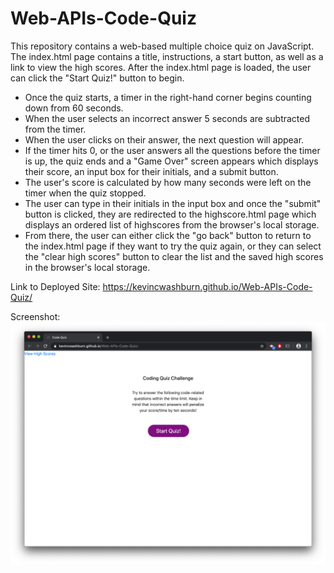 
# Web-APIs-Code-Quiz

This repository contains a web-based multiple choice quiz on JavaScript. The index.html page contains a title, instructions, a start button, as well as a link to view the high scores. 
After the index.html page is loaded, the user can click the "Start Quiz!" button to begin.

- Once the quiz starts, a timer in the right-hand corner begins counting down from 60 seconds. 
- When the user selects an incorrect answer 5 seconds are subtracted from the timer. 
- When the user clicks on their answer, the next question will appear.
- If the timer hits 0, or the user answers all the questions before the timer is up, the quiz ends and a "Game Over" screen appears which displays their score, an input box for their initials, and a submit button. 
- The user's score is calculated by how many seconds were left on the timer when the quiz stopped.
- The user can type in their initials in the input box and once the "submit" button is clicked, they are redirected to the highscore.html page which displays an ordered list of highscores from the browser's local storage.
- From there, the user can either click the "go back" button to return to the index.html page if they want to try the quiz again, or they can select the "clear high scores" button to clear the list and the saved high scores in the browser's local storage.

Link to Deployed Site:
https://kevincwashburn.github.io/Web-APIs-Code-Quiz/

Screenshot: 
![alt-text](Assets/Images/deployed-js-quiz.png)
